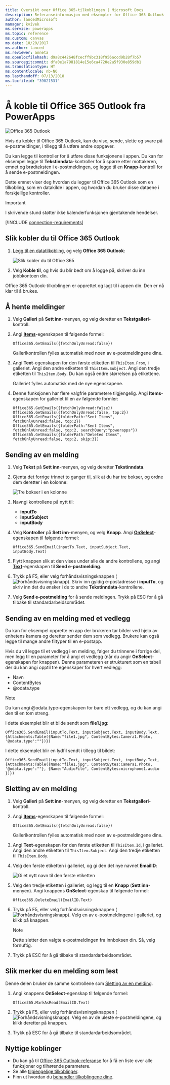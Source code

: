 ```yaml
---
title: Oversikt over Office 365-tilkoblingen | Microsoft Docs
description: Referanseinformasjon med eksempler for Office 365 Outlook-tilkobling til PowerApps
author: lancedMicrosoft
manager: kvivek
ms.service: powerapps
ms.topic: reference
ms.custom: canvas
ms.date: 10/20/2017
ms.author: lanced
ms.reviewer: anneta
ms.openlocfilehash: d9a8c442648fcecff9bc318f956accd9b28f7b57
ms.sourcegitcommit: dfa0e1a7981814e15e6ca4720e2a5f930e859db1
ms.translationtype: HT
ms.contentlocale: nb-NO
ms.lasthandoff: 07/13/2018
ms.locfileid: "39021531"
---
```

# <a name="connect-to-office-365-outlook-from-powerapps"></a>Å koble til Office 365 Outlook fra PowerApps
![Office 365 Outlook](./media/connection-office365-outlook/office365icon.png)

Hvis du kobler til Office 365 Outlook, kan du vise, sende, slette og svare på e-postmeldinger, i tillegg til å utføre andre oppgaver.

Du kan legge til kontroller for å utføre disse funksjonene i appen. Du kan for eksempel legge til **Tekstinndata**-kontroller for å spørre etter mottakeren, emnet og brødteksten i e-postmeldingen, og legge til en **Knapp**-kontroll for å sende e-postmeldingen.

Dette emnet viser deg hvordan du legger til Office 365 Outlook som en tilkobling, som en datakilde i appen, og hvordan du bruker disse dataene i forskjellige kontroller.

> [!IMPORTANT]
> I skrivende stund støtter ikke kalenderfunksjonen gjentakende hendelser.

[!INCLUDE [connection-requirements](../../../includes/connection-requirements.md)]

## <a name="connect-to-office-365-outlook"></a>Slik kobler du til Office 365 Outlook
1. [Legg til en datatilkobling](../add-data-connection.md), og velg **Office 365 Outlook**:  
   
    ![Slik kobler du til Office 365](./media/connection-office365-outlook/add-office.png)
2. Velg **Koble til**, og hvis du blir bedt om å logge på, skriver du inn jobbkontoen din.

Office 365 Outlook-tilkoblingen er opprettet og lagt til i appen din. Den er nå klar til å brukes.

## <a name="show-messages"></a>Å hente meldinger
1. Velg **Galleri** på **Sett inn**-menyen, og velg deretter en **Tekstgalleri**-kontroll.
2. Angi **[Items](../controls/properties-core.md)**-egenskapen til følgende formel:  
   
    `Office365.GetEmails({fetchOnlyUnread:false})`
   
    Gallerikontrollen fylles automatisk med noen av e-postmeldingene dine.
3. Angi **Text**-egenskapen for den første etiketten til `ThisItem.From`, i galleriet. Angi den andre etiketten til `ThisItem.Subject`. Angi den tredje etiketten til `ThisItem.Body`. Du kan også endre størrelsen på etikettene.
   
    Galleriet fylles automatisk med de nye egenskapene.
4. Denne funksjonen har flere valgfrie parametere tilgjengelig. Angi **Items**-egenskapen for galleriet til en av følgende formler:
   
    `Office365.GetEmails({fetchOnlyUnread:false})`  
    `Office365.GetEmails({fetchOnlyUnread:false, top:2})`  
    `Office365.GetEmails({folderPath:"Sent Items", fetchOnlyUnread:false, top:2})`  
    `Office365.GetEmails({folderPath:"Sent Items", fetchOnlyUnread:false, top:2, searchQuery:"powerapps"})`  
    `Office365.GetEmails({folderPath:"Deleted Items", fetchOnlyUnread:false, top:2, skip:3})`

## <a name="send-a-message"></a>Sending av en melding
1. Velg **Tekst** på **Sett inn**-menyen, og velg deretter **Tekstinndata**.
2. Gjenta det forrige trinnet to ganger til, slik at du har tre bokser, og ordne dem deretter i en kolonne:  
   
    ![Tre bokser i en kolonne](./media/connection-office365-outlook/threetextinput.png)
3. Navngi kontrollene på nytt til:  
   
   * **inputTo**
   * **inputSubject**
   * **inputBody**
4. Velg **Kontroller** på **Sett inn**-menyen, og velg **Knapp**. Angi **[OnSelect](../controls/properties-core.md)**-egenskapen til følgende formel:  
   
    `Office365.SendEmail(inputTo.Text, inputSubject.Text, inputBody.Text)`
5. Flytt knappen slik at den vises under alle de andre kontrollene, og angi **[Text](../controls/properties-core.md)**-egenskapen til **Send e-postmelding**.
6. Trykk på F5, eller velg forhåndsvisningsknappen (![Forhåndsvisningsknapp](./media/connection-office365-outlook/preview.png)). Skriv inn gyldig e-postadresse i **inputTo**, og skriv inn det du ønsker i de to andre **Tekstinndata**-kontrollene.
7. Velg **Send e-postmelding** for å sende meldingen. Trykk på ESC for å gå tilbake til standardarbeidsområdet.

## <a name="send-a-message-with-an-attachment"></a>Sending av en melding med et vedlegg
Du kan for eksempel opprette en app der brukeren tar bilder ved hjelp av enhetens kamera og deretter sender dem som vedlegg. Brukere kan også legge til mange andre filtyper til en e-postapp.

Hvis du vil legge til et vedlegg i en melding, følger du trinnene i forrige del, men legg til en parameter for å angi et vedlegg (når du angir **OnSelect**-egenskapen for knappen). Denne parameteren er strukturert som en tabell der du kan angi opptil tre egenskaper for hvert vedlegg:

* Navn
* ContentBytes
* @odata.type

> [!NOTE]
> Du kan angi @odata.type-egenskapen for bare ett vedlegg, og du kan angi den til en tom streng.

I dette eksemplet blir et bilde sendt som **file1.jpg**:

`Office365.SendEmail(inputTo.Text, inputSubject.Text, inputBody.Text, {Attachments:Table({Name:"file1.jpg", ContentBytes:Camera1.Photo, '@odata.type':""})})`

I dette eksemplet blir en lydfil sendt i tillegg til bildet:

`Office365.SendEmail(inputTo.Text, inputSubject.Text, inputBody.Text, {Attachments:Table({Name:"file1.jpg", ContentBytes:Camera1.Photo, '@odata.type':""}, {Name:"AudioFile", ContentBytes:microphone1.audio })})`

## <a name="delete-a-message"></a>Sletting av en melding
1. Velg **Galleri** på **Sett inn**-menyen, og velg deretter en **Tekstgalleri**-kontroll.
2. Angi **[Items](../controls/properties-core.md)**-egenskapen til følgende formel:  
   
    `Office365.GetEmails({fetchOnlyUnread:false})`
   
    Gallerikontrollen fylles automatisk med noen av e-postmeldingene dine.
3. Angi **Text**-egenskapen for den første etiketten til `ThisItem.Id`, i galleriet. Angi den andre etiketten til `ThisItem.Subject`. Angi den tredje etiketten til `ThisItem.Body`.
4. Velg den første etiketten i galleriet, og gi den det nye navnet **EmailID**:
   
    ![Gi et nytt navn til den første etiketten](./media/connection-office365-outlook/renameheading.png)
5. Velg den tredje etiketten i galleriet, og legg til en **Knapp** (**Sett inn**-menyen). Angi knappens **OnSelect**-egenskap til følgende formel:  
   
    `Office365.DeleteEmail(EmailID.Text)`
6. Trykk på F5, eller velg forhåndsvisningsknappen (![Forhåndsvisningsknapp](./media/connection-office365-outlook/preview.png)). Velg en av e-postmeldingene i galleriet, og klikk på knappen. 
    
    > [!NOTE]
    > Dette sletter den valgte e-postmeldingen fra innboksen din. Så, velg fornuftig.
7. Trykk på ESC for å gå tilbake til standardarbeidsområdet.

## <a name="mark-a-message-as-read"></a>Slik merker du en melding som lest
Denne delen bruker de samme kontrollene som [Sletting av en melding](connection-office365-outlook.md#delete-a-message).

1. Angi knappens **OnSelect**-egenskap til følgende formel:  
   
    `Office365.MarkAsRead(EmailID.Text)`
2. Trykk på F5, eller velg forhåndsvisningsknappen (![Forhåndsvisningsknapp](./media/connection-office365-outlook/preview.png)). Velg en av de uleste e-postmeldingene, og klikk deretter på knappen.
3. Trykk på ESC for å gå tilbake til standardarbeidsområdet.

## <a name="helpful-links"></a>Nyttige koblinger
* Du kan gå til [Office 365 Outlook-referanse](https://docs.microsoft.com/connectors/office365connector/) for å få en liste over alle funksjoner og tilhørende parametere.
* Se alle [tilgjengelige tilkoblinger](../connections-list.md).  
* Finn ut hvordan du [behandler tilkoblingene dine](../add-manage-connections.md).

